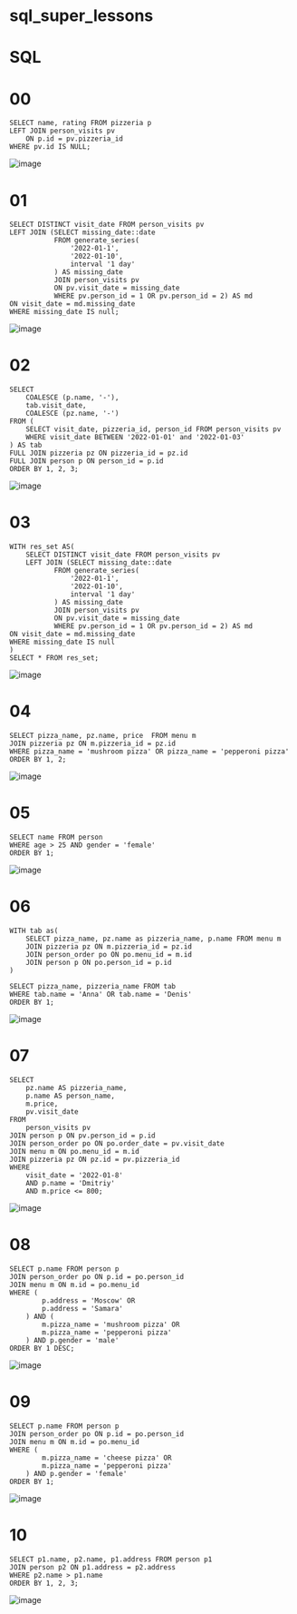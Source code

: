 # sql_super_lessons
# SQL

# 00
```
SELECT name, rating FROM pizzeria p
LEFT JOIN person_visits pv
	ON p.id = pv.pizzeria_id
WHERE pv.id IS NULL;
```

![image](https://github.com/sslinNn/sql_super_lessons/assets/113080924/cac01c75-1785-4cd3-bf06-50ea25e20655)

# 01
```
SELECT DISTINCT visit_date FROM person_visits pv
LEFT JOIN (SELECT missing_date::date 
		   FROM generate_series(
			   '2022-01-1', 
			   '2022-01-10', 
			   interval '1 day'
		   ) AS missing_date
		   JOIN person_visits pv
		   ON pv.visit_date = missing_date 
		   WHERE pv.person_id = 1 OR pv.person_id = 2) AS md
ON visit_date = md.missing_date
WHERE missing_date IS null;

```
![image](https://github.com/sslinNn/sql_super_lessons/assets/113080924/e55fd451-79ed-4830-8521-3b8f527ff7fd)


# 02
```
SELECT 
	COALESCE (p.name, '-'),
	tab.visit_date,
	COALESCE (pz.name, '-') 
FROM (
	SELECT visit_date, pizzeria_id, person_id FROM person_visits pv 
	WHERE visit_date BETWEEN '2022-01-01' and '2022-01-03'
) AS tab
FULL JOIN pizzeria pz ON pizzeria_id = pz.id
FULL JOIN person p ON person_id = p.id
ORDER BY 1, 2, 3;
```
![image](https://github.com/sslinNn/sql_super_lessons/assets/113080924/5fffafef-e160-4ff1-a7ac-08e71e1d489e)


# 03
```
WITH res_set AS(
	SELECT DISTINCT visit_date FROM person_visits pv
	LEFT JOIN (SELECT missing_date::date 
		   FROM generate_series(
			   '2022-01-1', 
			   '2022-01-10', 
			   interval '1 day'
		   ) AS missing_date
		   JOIN person_visits pv
		   ON pv.visit_date = missing_date 
		   WHERE pv.person_id = 1 OR pv.person_id = 2) AS md
ON visit_date = md.missing_date
WHERE missing_date IS null
)
SELECT * FROM res_set;
```
![image](https://github.com/sslinNn/sql_super_lessons/assets/113080924/80de5b0e-9ff5-405d-a529-d6f8bb41f0e4)

# 04
```
SELECT pizza_name, pz.name, price  FROM menu m
JOIN pizzeria pz ON m.pizzeria_id = pz.id
WHERE pizza_name = 'mushroom pizza' OR pizza_name = 'pepperoni pizza'
ORDER BY 1, 2;
```
![image](https://github.com/sslinNn/sql_super_lessons/assets/113080924/feb5477d-1f4d-4b1f-ad77-34d1dab67ddc)


# 05
```
SELECT name FROM person
WHERE age > 25 AND gender = 'female'
ORDER BY 1;
```

![image](https://github.com/sslinNn/sql_super_lessons/assets/113080924/e82da91b-20ba-49ba-a0a3-f9c8ea1ce87c)

# 06
```
WITH tab as(
	SELECT pizza_name, pz.name as pizzeria_name, p.name FROM menu m
	JOIN pizzeria pz ON m.pizzeria_id = pz.id
	JOIN person_order po ON po.menu_id = m.id
	JOIN person p ON po.person_id = p.id
)

SELECT pizza_name, pizzeria_name FROM tab
WHERE tab.name = 'Anna' OR tab.name = 'Denis'
ORDER BY 1;
```

![image](https://github.com/sslinNn/sql_super_lessons/assets/113080924/a0c8950b-8f1c-429c-aa10-6d3f9b5f7f20)

# 07
```
SELECT 
	pz.name AS pizzeria_name,
	p.name AS person_name,
	m.price,
	pv.visit_date
FROM
	person_visits pv
JOIN person p ON pv.person_id = p.id 
JOIN person_order po ON po.order_date = pv.visit_date
JOIN menu m ON po.menu_id = m.id
JOIN pizzeria pz ON pz.id = pv.pizzeria_id
WHERE 
	visit_date = '2022-01-8'
	AND p.name = 'Dmitriy'
	AND m.price <= 800;
```

![image](https://github.com/sslinNn/sql_super_lessons/assets/113080924/d5417e83-f2ea-4a01-bbf2-88df0d3aa563)

# 08
```
SELECT p.name FROM person p
JOIN person_order po ON p.id = po.person_id 
JOIN menu m ON m.id = po.menu_id
WHERE (
		p.address = 'Moscow' OR
		p.address = 'Samara'
	) AND (
		m.pizza_name = 'mushroom pizza' OR
		m.pizza_name = 'pepperoni pizza'
	) AND p.gender = 'male'
ORDER BY 1 DESC;
```

![image](https://github.com/sslinNn/sql_super_lessons/assets/113080924/581fbed1-2a4f-4a14-a351-f92599b68239)

# 09
```
SELECT p.name FROM person p
JOIN person_order po ON p.id = po.person_id 
JOIN menu m ON m.id = po.menu_id
WHERE (
		m.pizza_name = 'cheese pizza' OR
		m.pizza_name = 'pepperoni pizza'
	) AND p.gender = 'female'
ORDER BY 1;
```

![image](https://github.com/sslinNn/sql_super_lessons/assets/113080924/e4981b11-67af-4164-86c8-50e1c2517ed4)

# 10
```
SELECT p1.name, p2.name, p1.address FROM person p1
JOIN person p2 ON p1.address = p2.address
WHERE p2.name > p1.name
ORDER BY 1, 2, 3;
```

![image](https://github.com/sslinNn/sql_super_lessons/assets/113080924/d8bd9764-90e4-4cbe-b11e-1648ccf33817)






